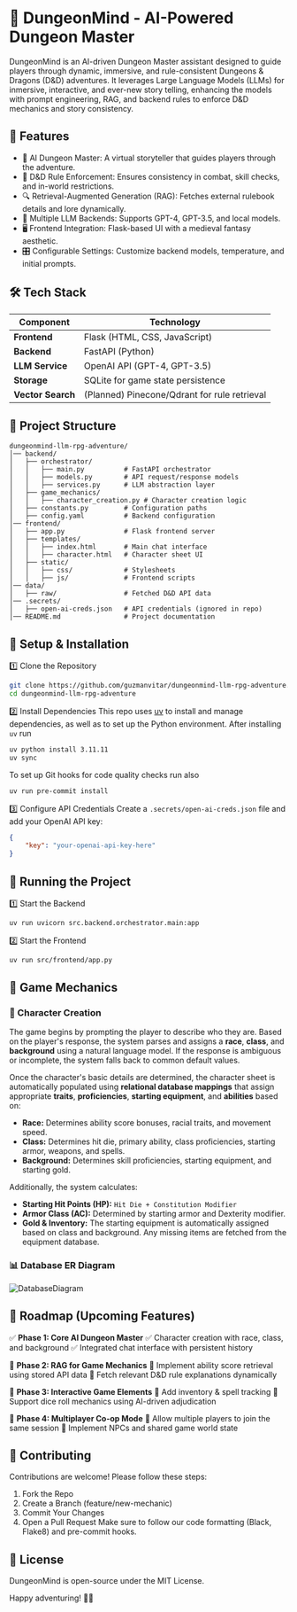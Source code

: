 # 🏰 DungeonMind - AI-Powered Dungeon Master

DungeonMind is an AI-driven Dungeon Master assistant designed to guide players through dynamic, immersive, and rule-consistent Dungeons & Dragons (D&D) adventures.
It leverages Large Language Models (LLMs) for inmersive, interactive, and ever-new story telling, enhancing the models with prompt engineering, RAG, and backend rules to enforce D&D mechanics and story consistency.

## 🚀 Features
 - 🧙 AI Dungeon Master: A virtual storyteller that guides players through the adventure.
 - 🎲 D&D Rule Enforcement: Ensures consistency in combat, skill checks, and in-world restrictions.
 - 🔍 Retrieval-Augmented Generation (RAG): Fetches external rulebook details and lore dynamically.
 - 🔀 Multiple LLM Backends: Supports GPT-4, GPT-3.5, and local models.
 - 🖥 Frontend Integration: Flask-based UI with a medieval fantasy aesthetic.
 - 🎛 Configurable Settings: Customize backend models, temperature, and initial prompts.

## 🛠 Tech Stack
| Component     | Technology                |
|--------------|--------------------------|
| **Frontend**  | Flask (HTML, CSS, JavaScript) |
| **Backend**   | FastAPI (Python)         |
| **LLM Service** | OpenAI API (GPT-4, GPT-3.5) |
| **Storage**   | SQLite for game state persistence |
| **Vector Search** | (Planned) Pinecone/Qdrant for rule retrieval |


## 📁 Project Structure
```
dungeonmind-llm-rpg-adventure/
│── backend/
│   ├── orchestrator/
│   │   ├── main.py          # FastAPI orchestrator
│   │   ├── models.py        # API request/response models
│   │   ├── services.py      # LLM abstraction layer
│   ├── game_mechanics/
│   │   ├── character_creation.py # Character creation logic
│   ├── constants.py         # Configuration paths
│   ├── config.yaml          # Backend configuration
│── frontend/
│   ├── app.py               # Flask frontend server
│   ├── templates/
│   │   ├── index.html       # Main chat interface
│   │   ├── character.html   # Character sheet UI
│   ├── static/
│   │   ├── css/             # Stylesheets
│   │   ├── js/              # Frontend scripts
│── data/
│   ├── raw/                 # Fetched D&D API data
│── .secrets/
│   ├── open-ai-creds.json   # API credentials (ignored in repo)
│── README.md                # Project documentation
```

## 🔧 Setup & Installation
1️⃣ Clone the Repository
```bash
git clone https://github.com/guzmanvitar/dungeonmind-llm-rpg-adventure.git
cd dungeonmind-llm-rpg-adventure
```
2️⃣ Install Dependencies
This repo uses [uv](https://docs.astral.sh/uv/getting-started/installation) to install and manage dependencies,
as well as to set up the Python environment. After installing `uv` run
```bash
uv python install 3.11.11
uv sync
```
To set up Git hooks for code quality checks run also
```bash
uv run pre-commit install
```
3️⃣ Configure API Credentials
Create a `.secrets/open-ai-creds.json` file and add your OpenAI API key:
```json
{
    "key": "your-openai-api-key-here"
}
```
## 🚀 Running the Project
1️⃣ Start the Backend
```bash
uv run uvicorn src.backend.orchestrator.main:app
```
2️⃣ Start the Frontend
```bash
uv run src/frontend/app.py
```

## 🎲 Game Mechanics

### 🏹 Character Creation

The game begins by prompting the player to describe who they are. Based on the player's response, the system parses and assigns a **race**, **class**, and **background** using a natural language model. If the response is ambiguous or incomplete, the system falls back to common default values.

Once the character's basic details are determined, the character sheet is automatically populated using **relational database mappings** that assign appropriate **traits**, **proficiencies**, **starting equipment**, and **abilities** based on:

- **Race:** Determines ability score bonuses, racial traits, and movement speed.
- **Class:** Determines hit die, primary ability, class proficiencies, starting armor, weapons, and spells.
- **Background:** Determines skill proficiencies, starting equipment, and starting gold.

Additionally, the system calculates:
- **Starting Hit Points (HP):** `Hit Die + Constitution Modifier`
- **Armor Class (AC):** Determined by starting armor and Dexterity modifier.
- **Gold & Inventory:** The starting equipment is automatically assigned based on class and background. Any missing items are fetched from the equipment database.

### 📊 Database ER Diagram
![DatabaseDiagram](https://github.com/user-attachments/assets/d0a12974-c676-4585-af2e-4a49c38db871)

## 🔮 Roadmap (Upcoming Features)

✅ **Phase 1: Core AI Dungeon Master**
✅ Character creation with race, class, and background
✅ Integrated chat interface with persistent history

🔲 **Phase 2: RAG for Game Mechanics**
🔲 Implement ability score retrieval using stored API data
🔲 Fetch relevant D&D rule explanations dynamically

🔲 **Phase 3: Interactive Game Elements**
🔲 Add inventory & spell tracking
🔲 Support dice roll mechanics using AI-driven adjudication

🔲 **Phase 4: Multiplayer Co-op Mode**
🔲 Allow multiple players to join the same session
🔲 Implement NPCs and shared game world state


## 🏰 Contributing
Contributions are welcome! Please follow these steps:

1. Fork the Repo
2. Create a Branch (feature/new-mechanic)
3. Commit Your Changes
4. Open a Pull Request
Make sure to follow our code formatting (Black, Flake8) and pre-commit hooks.

## 📜 License
DungeonMind is open-source under the MIT License.

Happy adventuring! 🎲✨
